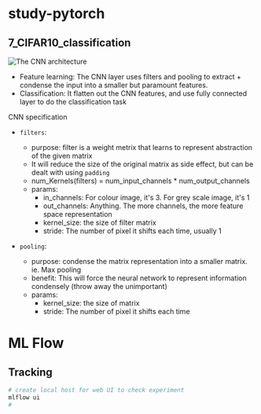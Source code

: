 # study-pytorch


## 7_CIFAR10_classification
![The CNN architecture](https://user-images.githubusercontent.com/31328407/190283336-1d7b604b-c6e0-4338-9266-48dfa91a92ee.png)

- Feature learning: The CNN layer uses filters and pooling to extract + condense the input into a smaller but paramount features. 
- Classification: It flatten out the CNN features, and use fully connected layer to do the classification task

CNN specification
- `filters`:
    - purpose: filter is a weight metrix that learns to represent abstraction of the given matrix
    - It will reduce the size of the original matrix as side effect, but can be dealt with using `padding`
    - num_Kernels(filters) = num_input_channels * num_output_channels
    - params:
        - in_channels: For colour image, it's 3. For grey scale image, it's 1
        - out_channels: Anything. The more channels, the more feature space representation
        - kernel_size: the size of filter matrix
        - stride: The number of pixel it shifts each time, usually 1

- `pooling`:
    - purpose: condense the matrix representation into a smaller matrix. ie. Max pooling
    - benefit: This will force the neural network to represent information condensely (throw away the unimportant)
    - params:
        - kernel_size: the size of matrix
        - stride: The number of pixel it shifts each time


# ML Flow
## Tracking
```bash
# create local host for web UI to check experiment
mlflow ui
# 
```